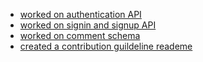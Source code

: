 * [worked on authentication API](https://github.com/zuri-training/CC-Generator-Team127/pull/65)
* [worked on signin and signup API](https://github.com/zuri-training/CC-Generator-Team127/pull/61)
* [worked on comment schema](https://github.com/zuri-training/CC-Generator-Team127/pull/64)
* [created a contribution guildeline reademe](https://github.com/zuri-training/CC-Generator-Team127/blob/main/contributing.md)
